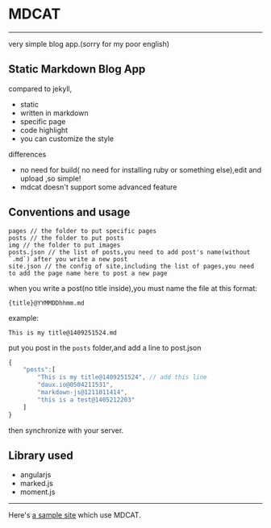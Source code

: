 # MDCAT
-------

very simple blog app.(sorry for my poor english)

## Static Markdown Blog App

compared to jekyll,

* static
* written in markdown
* specific page
* code highlight
* you can customize the style

differences

* no need for build( no need for installing ruby or something else),edit and upload ,so simple!
* mdcat doesn't support some advanced feature 

## Conventions and usage

	pages // the folder to put specific pages
	posts // the folder to put posts
	img // the folder to put images
	posts.json // the list of posts,you need to add post's name(without `.md`) after you write a new post
	site.json // the config of site,including the list of pages,you need to add the page name here to post a new page

when you write a post(no title inside),you must name the file at this format:

	{title}@YYMMDDhhmm.md

example:

	This is my title@1409251524.md

put you post in the `posts` folder,and add a line to post.json

```javascript
{ 
	"posts":[
		"This is my title@1409251524", // add this line
		"daux.io@0504211531",
		"markdown-js@1211011414",
		"this is a test@1405212203"
	]
}
```

then synchronize with your server.

## Library used

* angularjs
* marked.js
* moment.js



----

Here's [a sample site](http://hikarivanish.github.io/mdcat) which use MDCAT.